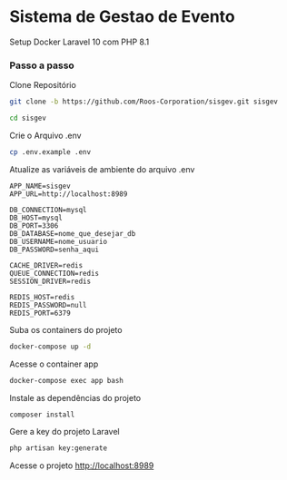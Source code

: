 
# Sistema de Gestao de Evento
Setup Docker Laravel 10 com PHP 8.1


### Passo a passo
Clone Repositório
```sh
git clone -b https://github.com/Roos-Corporation/sisgev.git sisgev
```
```sh
cd sisgev
```


Crie o Arquivo .env
```sh
cp .env.example .env
```


Atualize as variáveis de ambiente do arquivo .env
```dosini
APP_NAME=sisgev
APP_URL=http://localhost:8989

DB_CONNECTION=mysql
DB_HOST=mysql
DB_PORT=3306
DB_DATABASE=nome_que_desejar_db
DB_USERNAME=nome_usuario
DB_PASSWORD=senha_aqui

CACHE_DRIVER=redis
QUEUE_CONNECTION=redis
SESSION_DRIVER=redis

REDIS_HOST=redis
REDIS_PASSWORD=null
REDIS_PORT=6379
```


Suba os containers do projeto
```sh
docker-compose up -d
```


Acesse o container app
```sh
docker-compose exec app bash
```


Instale as dependências do projeto
```sh
composer install
```


Gere a key do projeto Laravel
```sh
php artisan key:generate
```


Acesse o projeto
[http://localhost:8989](http://localhost:8989)

